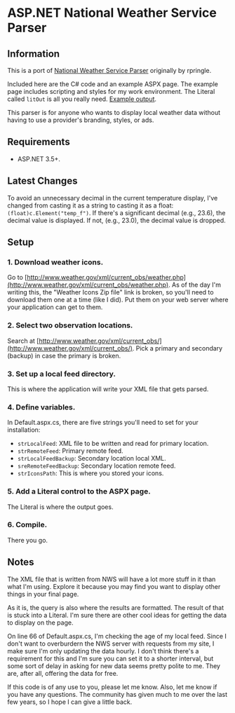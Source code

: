 ASP.NET National Weather Service Parser
=======================================

Information
-----------

This is a port of [National Weather Service Parser](https://github.com/rpringle/National-Weather-Service-Parser) originally by rpringle.

Included here are the C# code and an example ASPX page. The example page includes scripting and styles for my work environment. The Literal called `litOut` is all you really need.  [Example output](http://www.co.frederick.va.us/apps/nwsparser/default.aspx).

This parser is for anyone who wants to display local weather data without having to use a provider's branding, styles, or ads.

Requirements
------------
* ASP.NET 3.5+.

Latest Changes
--------------

To avoid an unnecessary decimal in the current temperature display, I've changed from casting it as a string to casting it as a float: `(float)c.Element("temp_f")`.  If there's a significant decimal (e.g., 23.6), the decimal value is displayed.  If not, (e.g., 23.0), the decimal value is dropped.

Setup
-----

### 1. Download weather icons.

Go to [http://www.weather.gov/xml/current_obs/weather.php](http://www.weather.gov/xml/current_obs/weather.php). As of the day I'm writing this, the "Weather Icons Zip file" link is broken, so you'll need to download them one at a time (like I did).  Put them on your web server where your application can get to them.

### 2. Select two observation locations.

Search at [http://www.weather.gov/xml/current_obs/](http://www.weather.gov/xml/current_obs/).  Pick a primary and secondary (backup) in case the primary is broken.

### 3. Set up a local feed directory.

This is where the application will write your XML file that gets parsed.

### 4. Define variables.

In Default.aspx.cs, there are five strings you'll need to set for your installation:

* `strLocalFeed`: XML file to be written and read for primary location.
* `strRemoteFeed`: Primary remote feed.
* `strLocalFeedBackup`: Secondary location local XML.
* `sreRemoteFeedBackup`: Secondary location remote feed. 
* `strIconsPath`: This is where you stored your icons.

### 5. Add a Literal control to the ASPX page.

The Literal is where the output goes.

### 6. Compile.

There you go.

Notes
-----

The XML file that is written from NWS will have a lot more stuff in it than what I'm using. Explore it because you may find you want to display other things in your final page.

As it is, the query is also where the results are formatted. The result of that is stuck into a Literal. I'm sure there are other cool ideas for getting the data to display on the page.

On line 66 of Default.aspx.cs, I'm checking the age of my local feed.  Since I don't want to overburdern the NWS server with requests from my site, I make sure I'm only updating the data hourly. I don't think there's a requirement for this and I'm sure you can set it to a shorter interval, but some sort of delay in asking for new data seems pretty polite to me. They are, after all, offering the data for free.

If this code is of any use to you, please let me know. Also, let me know if you have any questions. The community has given much to me over the last few years, so I hope I can give a little back.
